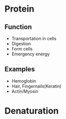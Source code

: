 # Protein

## Function
- Transportation in cells
- Digestion
- Form cells
- Emergency energy
## Examples
- Hemoglobin
- Hair, Fingernails(Keratin)
- Actin/Myosin

# Denaturation
